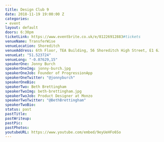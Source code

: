 ```yaml
---
title: Design Club 9
date: 2018-11-19 19:00:00 Z
categories:
- event
layout: default
doors: 6:30pm
ticketLink: https://www.eventbrite.co.uk/e/81226912883#tickets
venueName: TransferWise
venueLocation: Shoreditch
venueAddress: 6th Floor, TEA Building, 56 Shoreditch High Street, E1 6JJ
venueLat: "51.523724"
venueLong: "-0.07629,15"
speakerOne: Jonny Burch
speakerOneImg: jonny-burch.jpg
speakerOneJob: Founder of ProgressionApp
speakerOneTwitter: "@jonnyburch"
speakerOneBio: 
speakerTwo: Beth Brettingham
speakerTwoImg: beth-brettingham.jpg
speakerTwoJob: Product Designer at Monzo
speakerTwoTwitter: "@BethBrettingham"
speakerTwoBio: 
status: past
pastTitle:
pastWriteup:
pastPic:
pastPhotos:
youtubeURL: https://www.youtube.com/embed/9eyUeHFo6So
---
```

